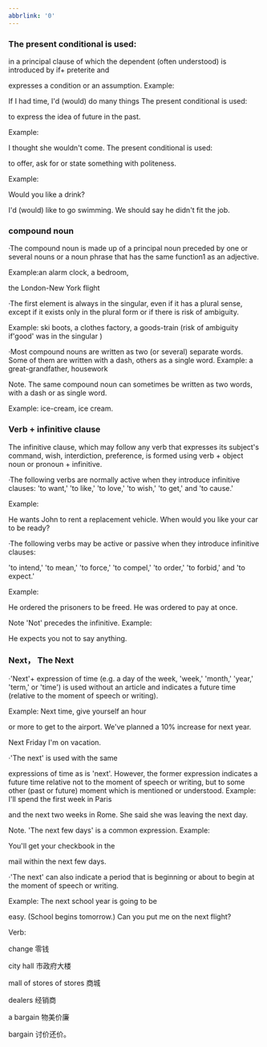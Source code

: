 ```yaml
---
abbrlink: '0'
---
```

### The present conditional is used:

in a principal clause of which the dependent (often understood) is introduced by if+ preterite and

expresses a condition or an assumption. Example:

If I had time, I'd (would) do many things The present conditional is used:

to express the idea of future in the past.

Example:

I thought she wouldn't come. The present conditional is used:

to offer, ask for or state something with politeness.

Example:

Would you like a drink?

I'd (would) like to go swimming. We should say he didn't fit the job.



### compound noun

·The compound noun is made up of a principal noun preceded by one or several nouns or a noun phrase that has the same function1 as an adjective.

Example:an alarm clock, a bedroom,

the London-New York flight

·The first element is always in the singular, even if it has a plural sense, except if it exists only in the plural form or if there is risk of ambiguity.

Example: ski boots, a clothes factory, a goods-train (risk of ambiguity if'good' was in the singular )

·Most compound nouns are written as two (or several) separate words. Some of them are written with a dash, others as a single word. Example: a great-grandfather, housework

Note. The same compound noun can sometimes be written as two words, with a dash or as single word.

Example: ice-cream, ice cream. 



### Verb +  infinitive clause

The infinitive clause, which may follow any verb that expresses its subject's command, wish, interdiction, preference, is formed using verb + object noun or pronoun + infinitive.

·The following verbs are normally active when they introduce infinitive clauses: 'to want,' 'to like,' 'to love,' 'to wish,' 'to get,' and 'to cause.'

Example:

He wants John to rent a replacement vehicle. When would you like your car to be ready?

·The following verbs may be active or passive when they introduce infinitive clauses:

'to intend,' 'to mean,' 'to force,' 'to compel,' 'to order,' 'to forbid,' and 'to expect.'

Example:

He ordered the prisoners to be freed. He was ordered to pay at once.

Note 'Not' precedes the infinitive. Example:

He expects you not to say anything. 



### Next， The Next

·'Next'+ expression of time (e.g. a day of the week, 'week,' 'month,' 'year,' 'term,' or 'time') is used without an article and indicates a future time (relative to the moment of speech or writing).

Example: Next time, give yourself an hour

or more to get to the airport. We've planned a 10% increase for next year.

Next Friday I'm on vacation.

·'The next' is used with the same

expressions of time as is 'next'. However, the former expression indicates a future time relative not to the moment of speech or writing, but to some other (past or future) moment which is mentioned or understood. Example: I'll spend the first week in Paris

and the next two weeks in Rome. She said she was leaving the next day.

Note. 'The next few days' is a common expression. Example:

You'll get your checkbook in the

mail within the next few days.

·'The next' can also indicate a period that is beginning or about to begin at the moment of speech or writing.

Example: The next school year is going to be

easy. (School begins tomorrow.) Can you put me on the next flight?



Verb:

change 零钱

city hall 市政府大楼

mall of stores of stores 商城

dealers 经销商

 a bargain 物美价廉

bargain 讨价还价。